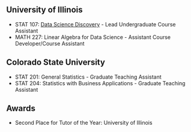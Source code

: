 ## University of Illinois 
- STAT 107: <span style="color:#99B5C9">[Data Science Discovery](https://discovery.cs.illinois.edu/) </span>-  Lead Undergraduate Course Assistant 
- MATH 227: Linear Algebra for Data Science - Assistant Course Developer/Course Assistant

## Colorado State University
- STAT 201: General Statistics - Graduate Teaching Assistant 
- STAT 204: Statistics with Business Applications - Graduate Teaching Assistant 

## Awards
- Second Place for Tutor of the Year: University of Illinois
